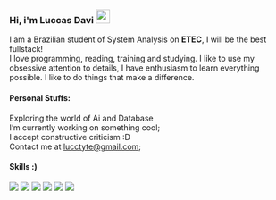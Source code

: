 ### Hi, i'm Luccas Davi <img src="https://media.giphy.com/media/hvRJCLFzcasrR4ia7z/giphy.gif" width="25">
I am a Brazilian student of System Analysis on **ETEC**, I will be the best fullstack!  
I love programming, reading, training and studying. I like to use my obsessive attention to details, I have enthusiasm to learn everything possible. I like to do things that make a difference.

#### Personal Stuffs:
Exploring the world of Ai and Database  
I’m currently working on something cool;  
I accept constructive criticism :D  
Contact me at lucctyte@gmail.com;

#### Skills :)
![](https://img.shields.io/badge/Java-ED8B00?style=for-the-badge&logo=openjdk&logoColor=white)
![](https://img.shields.io/badge/C%23-1E3BE3?style=for-the-badge&logo=c-sharp&logoColor=white)
![](https://img.shields.io/badge/HTML-2D71FA?style=for-the-badge&logo=html5&logoColor=white)
![](https://img.shields.io/badge/CSS-1E83E3?style=for-the-badge&logo=css3&logoColor=white)
![](https://img.shields.io/badge/JavaScript-21B9FB?style=for-the-badge&logo=javascript&logoColor=white)
![](https://img.shields.io/badge/PHP-777BB4?style=for-the-badge&logo=php&logoColor=white)
